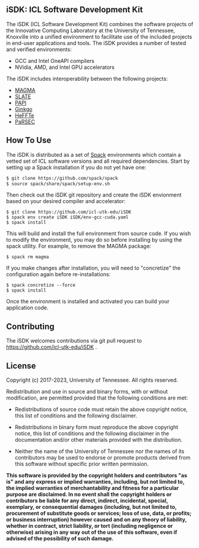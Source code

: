 
iSDK: ICL Software Development Kit
--------------------------------------------------------------------------------

The iSDK (ICL Software Development Kit) combines the software projects of the Innovative
Computing Laboratory at the University of Tennessee, Knoxville into a unified environment
to facilitate use of the included projects in end-user applications and tools.  The iSDK
provides a number of tested and verified environments:

* GCC and Intel OneAPI compilers
* NVidia, AMD, and Intel GPU accelerators

The iSDK includes interoperability between the following projects:

* [MAGMA](https://icl.utk.edu/magma/)
* [SLATE](https://icl.utk.edu/slate/)
* [PAPI](https://icl.utk.edu/papi/)
* [Ginkgo](https://ginkgo-project.github.io/)
* [HeFFTe](https://icl.utk.edu/fft/)
* [PaRSEC](https://icl.utk.edu/parsec/)

How To Use
--------------------------------------------------------------------------------
The iSDK is distributed as a set of [Spack](https://github.com/spack/spack) environments
which contain a vetted set of ICL software versions and all required dependencies.
Start by setting up a Spack installation if you do not yet have one:

```bash
$ git clone https://github.com/spack/spack
$ source spack/share/spack/setup-env.sh
```

Then check out the iSDK git repository and create the iSDK envionment
based on your desired compiler and accelerator:

```
$ git clone https://github.com/icl-utk-edu/iSDK
$ spack env create iSDK iSDK/env-gcc-cuda.yaml
$ spack install
```

This will build and install the full environment from source code. If you wish to modify the
environment, you may do so before installing by using the spack utility.  For example, to remove the MAGMA 
package:

```
$ spack rm magma
```

If you make changes after installation, you will need to "concretize" the configuration again before re-installations:

```
$ spack concretize --force
$ spack install
```

Once the environment is installed and activated you can build your application code.

Contributing
--------------------------------------------------------------------------------

The iSDK welcomes contributions via git pull request to https://github.com/icl-utk-edu/iSDK .

License
--------------------------------------------------------------------------------

Copyright (c) 2017-2023, University of Tennessee. All rights reserved.

Redistribution and use in source and binary forms, with or without
modification, are permitted provided that the following conditions are met:

* Redistributions of source code must retain the above copyright
  notice, this list of conditions and the following disclaimer.

* Redistributions in binary form must reproduce the above copyright
  notice, this list of conditions and the following disclaimer in the
  documentation and/or other materials provided with the distribution.

* Neither the name of the University of Tennessee nor the
  names of its contributors may be used to endorse or promote products
  derived from this software without specific prior written permission.

**This software is provided by the copyright holders and contributors "as is" and
any express or implied warranties, including, but not limited to, the implied
warranties of merchantability and fitness for a particular purpose are
disclaimed. In no event shall the copyright holders or contributors be liable
for any direct, indirect, incidental, special, exemplary, or consequential
damages (including, but not limited to, procurement of substitute goods or
services; loss of use, data, or profits; or business interruption) however
caused and on any theory of liability, whether in contract, strict liability, or
tort (including negligence or otherwise) arising in any way out of the use of
this software, even if advised of the possibility of such damage.**

